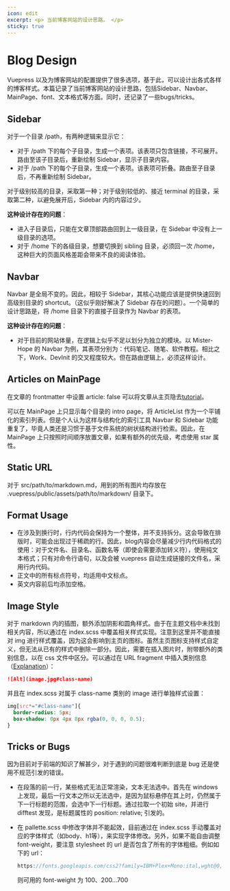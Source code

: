 ```yaml
---
icon: edit
excerpt: <p> 当前博客网站的设计思路。 </p>
sticky: true
---
```

# Blog Design
Vuepress 以及为博客网站的配置提供了很多选项，基于此，可以设计出各式各样的博客样式。本篇记录了当前博客网站的设计思路，包括Sidebar、Navbar、MainPage、font、文本格式等方面。同时，还记录了一些bugs/tricks。
## Sidebar
对于一个目录 /path，有两种逻辑来显示它：
- 对于 /path 下的每个子目录，生成一个表项。该表项只包含链接，不可展开。路由至该子目录后，重新绘制 Sidebar，显示子目录内容。
- 对于 /path 下的每个子目录，生成一个表项。该表项可折叠。路由至子目录后，不再重新绘制 Sidebar。

对于级别较高的目录，采取第一种；对于级别较低的、接近 terminal 的目录，采取第二种，以避免展开后，Sidebar 内的内容过少。

**这种设计存在的问题**：
- 进入子目录后，只能在文章顶部路由回到上一级目录，在 Sidebar 中没有上一级目录的选项。
- 对于 /home 下的各级目录，想要切换到 sibling 目录，必须回一次 /home，这种巨大的页面风格差距会带来不良的阅读体验。

## Navbar
Navbar 是全局不变的。因此，相较于 Sidebar，其核心功能应该是提供快速回到高级别目录的 shortcut。（这似乎刚好解决了 Sidebar 存在的问题）。一个简单的设计思路是，将 /home 目录下的直接子目录作为 Navbar 的表项。

**这种设计存在的问题**：
- 对于目前的网站体量，在逻辑上似乎不足以划分为独立的模块。以 Mister-Hope 的 Navbar 为例，其表项分别为：代码笔记、随笔、软件教程。相比之下，Work、DevInit 的交叉程度较大。但在路由逻辑上，必须这样设计。

## Articles on MainPage
在文章的 frontmatter 中设置 article: false 可以将文章从主页隐去[tutorial](https://theme-hope.vuejs.press/zh/config/frontmatter/info.html)。

可以在 MainPage 上只显示每个目录的 intro page，将 ArticleList 作为一个平铺化的索引列表。但是个人认为这样与结构化的索引工具 Navbar 和 Sidebar 功能重复了，毕竟人类还是习惯于基于文件系统的树状结构进行检索。因此，在 MainPage 上只按照时间顺序放置文章，如果有额外的优先级，考虑使用 star 属性。

## Static URL
对于 src/path/to/markdown.md，用到的所有图片均存放在 .vuepress/public/assets/path/to/markdown/ 目录下。

## Format Usage
- 在涉及到换行时，行内代码会保持为一个整体，并不支持拆分。这会导致在排版时，可能会出现过于稀疏的行。因此，blog内容会尽量减少行内代码格式的使用：对于文件名、目录名、函数名等（即使会需要添加转义符），使用纯文本格式；只有对命令行语句，以及会被 vuepress 自动生成链接的文件名，采用行内代码。
- 正文中的所有标点符号，均适用中文标点。
- 英文内容前后均添加空格。

## Image Style
对于 markdown 内的插图，额外添加阴影和圆角样式。由于在主题文档中未找到相关内容，所以通过在 index.scss 中覆盖相关样式实现。注意到这里并不能直接对 img 进行样式覆盖，因为这会影响到主页的图标。虽然主页图标支持样式自定义，但无法从已有的样式中删除一部分。因此，需要在插入图片时，附带额外的类别信息，以在 css 文件中区分。可以通过在 URL fragment 中插入类别信息（[Explanation](https://dzone.com/articles/how-to-style-images-with-markdown)）：
```markdown
![Alt](image.jpg#class-name) 
```
并且在 index.scss 对属于 class-name 类别的 image 进行单独样式设置：
```scss
img[src*="#class-name"]{
  border-radius: 5px;
  box-shadow: 0px 4px 8px rgba(0, 0, 0, 0.5); 
}
```
## Tricks or Bugs

因为目前对于前端的知识了解甚少，对于遇到的问题很难判断到底是 bug 还是使用不规范引发的错误。
- 在段落的前一行，某些格式无法正常渲染，文本无法选中。首先在 windows 上发现，最后一行文本之所以无法选中，是因为鼠标悬停在其上时，仍然属于下一行标题的范围，会选中下一行标题。通过拉取一个初始 site，并进行 difftest 发现，是标题属性的 position: relative; 引发的。

- 在 pallette.scss 中修改字体并不能起效，目前通过在 index.scss 手动覆盖对应的字体样式（如body、h1等），来实现字体修改。另外，如果不能自由调整 font-weight，要注意 stylesheet 的 url 是否包含了所有的字体粗细。例如如下的 url：
  ```scss
  https://fonts.googleapis.com/css2?family=IBM+Plex+Mono:ital,wght@0,100;0,200;0,300;0,400;0,500;0,600;0,700;1,100;1,200;1,300;1,400;1,500;1,600;1,700&display=swap
  ```
  则可用的 font-weight 为 100、200...700
